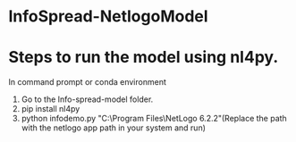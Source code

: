 # InfoSpread-NetlogoModel

# Steps to run the model using nl4py.

In command prompt or conda environment
1. Go to the Info-spread-model folder.
2. pip install nl4py
3. python infodemo.py "C:\Program Files\NetLogo 6.2.2"(Replace the path with the netlogo app path in your system and run)
